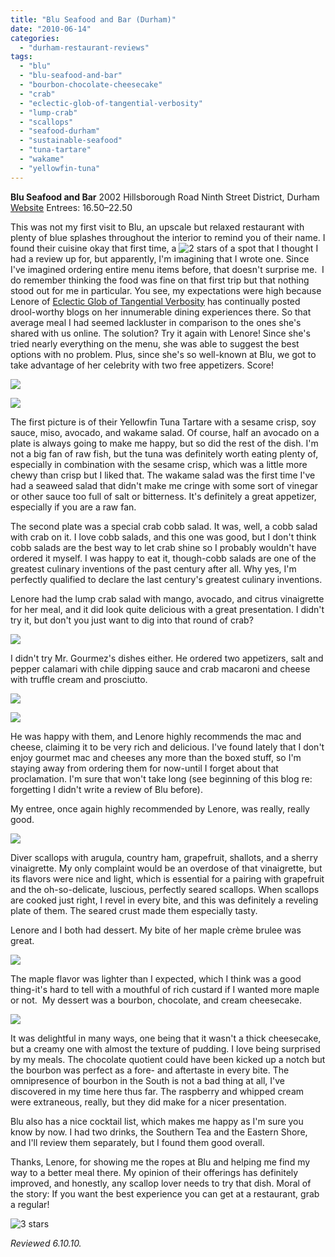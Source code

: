 ```yaml
---
title: "Blu Seafood and Bar (Durham)"
date: "2010-06-14"
categories: 
  - "durham-restaurant-reviews"
tags: 
  - "blu"
  - "blu-seafood-and-bar"
  - "bourbon-chocolate-cheesecake"
  - "crab"
  - "eclectic-glob-of-tangential-verbosity"
  - "lump-crab"
  - "scallops"
  - "seafood-durham"
  - "sustainable-seafood"
  - "tuna-tartare"
  - "wakame"
  - "yellowfin-tuna"
---
```


**Blu Seafood and Bar** 2002 Hillsborough Road Ninth Street District, Durham [Website](http://bluseafoodandbar.com/) Entrees: $16.50–$22.50

This was not my first visit to Blu, an upscale but relaxed restaurant with plenty of blue splashes throughout the interior to remind you of their name. I found their cuisine okay that first time, a ![2 stars](http://s3.amazonaws.com/thegourmez-wpmedia/2009/02/rating_chicken11.gif "rating_chicken11") of a spot that I thought I had a review up for, but apparently, I'm imagining that I wrote one. Since I've imagined ordering entire menu items before, that doesn't surprise me.  I do remember thinking the food was fine on that first trip but that nothing stood out for me in particular. You see, my expectations were high because Lenore of [Eclectic Glob of Tangential Verbosity](http://eronel.blogspot.com/) has continually posted drool-worthy blogs on her innumerable dining experiences there. So that average meal I had seemed lackluster in comparison to the ones she's shared with us online. The solution? Try it again with Lenore! Since she's tried nearly everything on the menu, she was able to suggest the best options with no problem. Plus, since she's so well-known at Blu, we got to take advantage of her celebrity with two free appetizers. Score!

![](http://www.thegourmez.com/gourmez/photos/blu01.JPG)

![](http://www.thegourmez.com/gourmez/photos/blu02.JPG)

The first picture is of their Yellowfin Tuna Tartare with a sesame crisp, soy sauce, miso, avocado, and wakame salad. Of course, half an avocado on a plate is always going to make me happy, but so did the rest of the dish. I'm not a big fan of raw fish, but the tuna was definitely worth eating plenty of, especially in combination with the sesame crisp, which was a little more chewy than crisp but I liked that. The wakame salad was the first time I've had a seaweed salad that didn't make me cringe with some sort of vinegar or other sauce too full of salt or bitterness. It's definitely a great appetizer, especially if you are a raw fan.

The second plate was a special crab cobb salad. It was, well, a cobb salad with crab on it. I love cobb salads, and this one was good, but I don't think cobb salads are the best way to let crab shine so I probably wouldn't have ordered it myself. I was happy to eat it, though-cobb salads are one of the greatest culinary inventions of the past century after all. Why yes, I'm perfectly qualified to declare the last century's greatest culinary inventions.

Lenore had the lump crab salad with mango, avocado, and citrus vinaigrette for her meal, and it did look quite delicious with a great presentation. I didn't try it, but don't you just want to dig into that round of crab?

![](http://www.thegourmez.com/gourmez/photos/blu06.JPG)

I didn't try Mr. Gourmez's dishes either. He ordered two appetizers, salt and pepper calamari with chile dipping sauce and crab macaroni and cheese with truffle cream and prosciutto.

![](http://www.thegourmez.com/gourmez/photos/blu04.JPG)

![](http://www.thegourmez.com/gourmez/photos/blu05.JPG)

He was happy with them, and Lenore highly recommends the mac and cheese, claiming it to be very rich and delicious. I've found lately that I don't enjoy gourmet mac and cheeses any more than the boxed stuff, so I'm staying away from ordering them for now-until I forget about that proclamation. I'm sure that won't take long (see beginning of this blog re: forgetting I didn't write a review of Blu before).

My entree, once again highly recommended by Lenore, was really, really good.

![](http://www.thegourmez.com/gourmez/photos/blu03.JPG)

Diver scallops with arugula, country ham, grapefruit, shallots, and a sherry vinaigrette. My only complaint would be an overdose of that vinaigrette, but its flavors were nice and light, which is essential for a pairing with grapefruit and the oh-so-delicate, luscious, perfectly seared scallops. When scallops are cooked just right, I revel in every bite, and this was definitely a reveling plate of them. The seared crust made them especially tasty.

Lenore and I both had dessert. My bite of her maple crème brulee was great.

![](http://www.thegourmez.com/gourmez/photos/blu09.JPG)

The maple flavor was lighter than I expected, which I think was a good thing-it's hard to tell with a mouthful of rich custard if I wanted more maple or not.  My dessert was a bourbon, chocolate, and cream cheesecake.

![](http://www.thegourmez.com/gourmez/photos/blu08.JPG)

It was delightful in many ways, one being that it wasn't a thick cheesecake, but a creamy one with almost the texture of pudding. I love being surprised by my meals. The chocolate quotient could have been kicked up a notch but the bourbon was perfect as a fore- and aftertaste in every bite. The omnipresence of bourbon in the South is not a bad thing at all, I've discovered in my time here thus far. The raspberry and whipped cream were extraneous, really, but they did make for a nicer presentation.

Blu also has a nice cocktail list, which makes me happy as I'm sure you know by now. I had two drinks, the Southern Tea and the Eastern Shore, and I'll review them separately, but I found them good overall.

Thanks, Lenore, for showing me the ropes at Blu and helping me find my way to a better meal there. My opinion of their offerings has definitely improved, and honestly, any scallop lover needs to try that dish. Moral of the story: If you want the best experience you can get at a restaurant, grab a regular!

![3 stars](http://s3.amazonaws.com/thegourmez-wpmedia/2009/02/rating_avocado1.gif "rating_avocado1")

_Reviewed 6.10.10._
